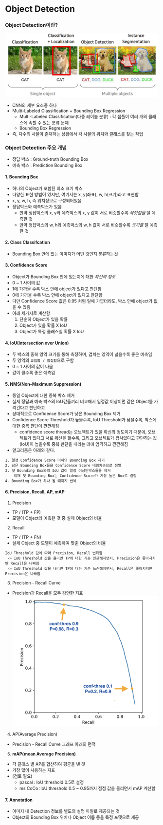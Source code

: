 # Object Detection

### Object Detection이란?
![Alt text](image.png)
* CNN의 세부 요소중 하나
* Multi-Labeled Classification + Bounding Box Regression
    * Multi-Labeled Classification(다중 레이블 분류) : 각 샘플이 여러 개의 클래스에 속할 수 있는 분류 문제
    * Bounding Box Regression
* 즉, 다수의 사물이 존재하는 상황에서 각 사물의 위치와 클래스를 찾는 작업

### Object Detection 주요 개념

* 정답 박스 : Ground-truth Bounding Box
* 예측 박스 : Prediction Bounding Box

#### 1. **Bounding Box**
* 하나의 Object가 포함된 최소 크기 박스
* 다양한 표현 방법이 있지만, 여기서는 x, y(좌표), w, h(크기)라고 표현함
* x, y, w, h, 즉 위치정보로 구성되어있음
* 정답박스와 예측박스가 있음
    * 만약 정답박스의 x, y와 예측박스의 x, y 값이 서로 비슷할수록 *꼭짓점을* 잘 예측한 것
    * 만약 정답박스의 w, h와 예측박스의 w, h 값이 서로 비슷할수록 *크기를* 잘 예측한 것

#### 2. **Class Classifcation**
* Bounding Box 안에 있는 이미지가 어떤 것인지 분류하는것

#### 3. **Confidence Score**
* Object가 Bounding Box 안에 있는지에 대한 *확신의 정도*
* 0 ~ 1 사이의 값
* 1에 가까울 수록 박스 안에 object가 있다고 판단함
* 0에 가까울 수록 박스 안에 object가 없다고 판단함
* 다만 Confidence Score 값은 0.95 처럼 일에 가깝더라도, 박스 안에 object가 없을 수 있음
* 아래 세가지로 계산함
    1. 단순히 Object가 있을 확률
    2. Object가 있을 확률 X IoU
    3. Object가 특정 클래스일 확률 X IoU

#### 4. IoU(Intersection over Union)
* 두 박스의 중복 영역 크기를 통해 측정하며, 겹치는 영역이 넓을수록 좋은 예측임
* 두 영역의 `교집합 / 합집합`으로 구함
* 0 ~ 1 사이의 값이 나옴
* 값이 클수록 좋은 예측임

#### 5. NMS(Non-Maximum Suppression)
* 동일 Object에 대한 중복 박스 제거
* 실제 정답과 예측 박스의 IoU값들끼리 비교해서 일정값 이상이면 같은 Object를 가리킨다고 판단하고
* 상대적으로 Confidence Score가 낮은 Bounding Box 제거
* Confidence Score Threshold가 높을수록, IoU Threshold가 낮을수록, 박스에 대한 중복 판단이 깐깐해짐
    * confidence score thread는 오브젝트가 있을 확신의 정도이기 때문에, 오브젝트가 있다고 서로 확신을 할수록, 그리고 오브젝트가 겹쳐있다고 판단하는 값(IoU)이 높을수록 중복 판단을 내리는 데에 엄격하고 깐깐해짐
* 알고리즘은 아래와 같다.
```
1. 일정 Confidence Score 이하의 Bounding Box 제거
2. 남은 Bounding Box들을 Confidence Score 내림차순으로 정렬
3. 첫 Bounding Box와의 IoU 값이 일정 이상인박스들을 제거
    이때 첫 Bounding Box는 Confidence Score가 가장 높은 Box로 결정
4. Bounding Box가 하나 될 때까지 반복
```

#### 6. Precision, Recall, AP, **mAP**
1. Precision
* TP / (TP + FP)
* 모델이 Object라 예측한 것 중 실제 Object의 비율

2. Recall
* TP / (TP + FN)
* 실제 Object 중 모델이 예측하여 맞춘 Object의 비율

```
IoU Threshold 값에 따라 Precision, Recall 변화함
 -> IoU Threshold 값을 올리면 TP에 대한 기준 깐깐해지면서, Precision은 좋아지지만 Recall은 나빠짐
 -> IoU Threshold 값을 내리면 TP에 대한 기준 느슨해지면서, Recall은 좋아지지만 Precision은 나빠짐
```

3. Precision - Recall Curve
* Precision과 Recall을 모두 감안한 지표
![Alt text](image-1.png)

4. AP(Average Precision)
* Precision - Recall Curve 그래프 아래의 면적

5. **mAP(mean Average Precision)**
* 각 클래스 별 AP를 합산하여 평균을 낸 것
* 가장 많이 사용하는 지표
* (검토 필요)
    * pascal : IoU threshold 0.5로 설정
    * ms CoCo :IoU threshold 0.5 ~ 0.95까지 점점 값을 올리면서 mAP 계산함

#### 7. Annotation
* 이미지 내 Detection 정보를 별도의 설명 파일로 제공되는 것
* Object의 Bounding Box 위치나 Object 이름 등을 특정 포맷으로 제공

